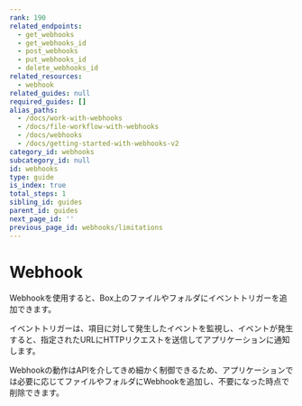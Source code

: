 ```yaml
---
rank: 190
related_endpoints:
  - get_webhooks
  - get_webhooks_id
  - post_webhooks
  - put_webhooks_id
  - delete_webhooks_id
related_resources:
  - webhook
related_guides: null
required_guides: []
alias_paths:
  - /docs/work-with-webhooks
  - /docs/file-workflow-with-webhooks
  - /docs/webhooks
  - /docs/getting-started-with-webhooks-v2
category_id: webhooks
subcategory_id: null
id: webhooks
type: guide
is_index: true
total_steps: 1
sibling_id: guides
parent_id: guides
next_page_id: ''
previous_page_id: webhooks/limitations
---
```

# Webhook

Webhookを使用すると、Box上のファイルやフォルダにイベントトリガーを追加できます。

イベントトリガーは、項目に対して発生したイベントを監視し、イベントが発生すると、指定されたURLにHTTPリクエストを送信してアプリケーションに通知します。

Webhookの動作はAPIを介してきめ細かく制御できるため、アプリケーションでは必要に応じてファイルやフォルダにWebhookを追加し、不要になった時点で削除できます。
